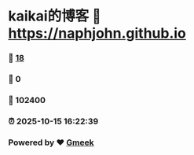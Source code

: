 # kaikai的博客 :link: https://naphjohn.github.io 
### :page_facing_up: [18](https://naphjohn.github.io/tag.html) 
### :speech_balloon: 0 
### :hibiscus: 102400 
### :alarm_clock: 2025-10-15 16:22:39 
### Powered by :heart: [Gmeek](https://github.com/Meekdai/Gmeek)
